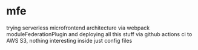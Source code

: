 # mfe

trying serverless microfrontend architecture via webpack moduleFederationPlugin and deploying all this stuff via github actions ci to AWS S3, nothing interesting inside just config files
